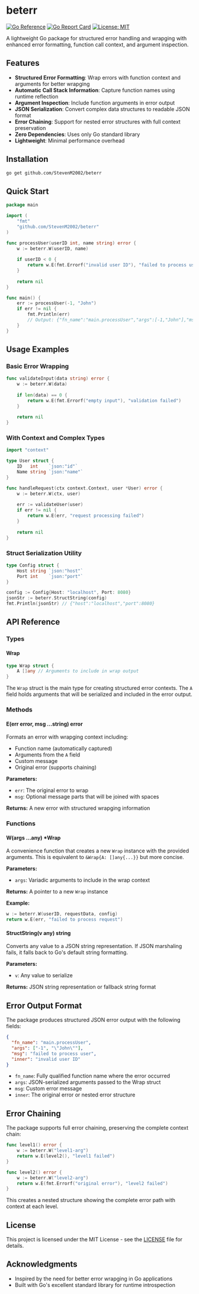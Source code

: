 # beterr

[![Go Reference](https://pkg.go.dev/badge/github.com/StevenM2002/beterr.svg)](https://pkg.go.dev/github.com/StevenM2002/beterr)
[![Go Report Card](https://goreportcard.com/badge/github.com/StevenM2002/beterr)](https://goreportcard.com/report/github.com/StevenM2002/beterr)
[![License: MIT](https://img.shields.io/badge/License-MIT-yellow.svg)](https://opensource.org/licenses/MIT)

A lightweight Go package for structured error handling and wrapging with enhanced error formatting, function call context, and argument inspection.

## Features

-  **Structured Error Formatting**: Wrap errors with function context and arguments for better wrapging
-  **Automatic Call Stack Information**: Capture function names using runtime reflection
-  **Argument Inspection**: Include function arguments in error output
-  **JSON Serialization**: Convert complex data structures to readable JSON format
-  **Error Chaining**: Support for nested error structures with full context preservation
-  **Zero Dependencies**: Uses only Go standard library
-  **Lightweight**: Minimal performance overhead

## Installation

```bash
go get github.com/StevenM2002/beterr
```

## Quick Start

```go
package main

import (
    "fmt"
    "github.com/StevenM2002/beterr"
)

func processUser(userID int, name string) error {
    w := beterr.W(userID, name)
    
    if userID < 0 {
        return w.E(fmt.Errorf("invalid user ID"), "failed to process user")
    }
    
    return nil
}

func main() {
    err := processUser(-1, "John")
    if err != nil {
        fmt.Println(err)
        // Output: {"fn_name":"main.processUser","args":[-1,"John"],"msg":"failed to process user","inner":"invalid user ID"}
    }
}
```

## Usage Examples

### Basic Error Wrapping

```go
func validateInput(data string) error {
    w := beterr.W(data)
    
    if len(data) == 0 {
        return w.E(fmt.Errorf("empty input"), "validation failed")
    }
    
    return nil
}
```

### With Context and Complex Types

```go
import "context"

type User struct {
    ID   int    `json:"id"`
    Name string `json:"name"`
}

func handleRequest(ctx context.Context, user *User) error {
    w := beterr.W(ctx, user)
    
    err := validateUser(user)
    if err != nil {
        return w.E(err, "request processing failed")
    }
    
    return nil
}
```

### Struct Serialization Utility

```go
type Config struct {
    Host string `json:"host"`
    Port int    `json:"port"`
}

config := Config{Host: "localhost", Port: 8080}
jsonStr := beterr.StructString(config)
fmt.Println(jsonStr) // {"host":"localhost","port":8080}
```

## API Reference

### Types

#### Wrap

```go
type Wrap struct {
    A []any // Arguments to include in wrap output
}
```

The `Wrap` struct is the main type for creating structured error contexts. The `A` field holds arguments that will be serialized and included in the error output.

### Methods

#### E(err error, msg ...string) error

Formats an error with wrapging context including:
- Function name (automatically captured)
- Arguments from the `A` field
- Custom message
- Original error (supports chaining)

**Parameters:**
- `err`: The original error to wrap
- `msg`: Optional message parts that will be joined with spaces

**Returns:** A new error with structured wrapging information

### Functions

#### W(args ...any) *Wrap

A convenience function that creates a new `Wrap` instance with the provided arguments. This is equivalent to `&Wrap{A: []any{...}}` but more concise.

**Parameters:**
- `args`: Variadic arguments to include in the wrap context

**Returns:** A pointer to a new `Wrap` instance

**Example:**
```go
w := beterr.W(userID, requestData, config)
return w.E(err, "failed to process request")
```

#### StructString(v any) string

Converts any value to a JSON string representation. If JSON marshaling fails, it falls back to Go's default string formatting.

**Parameters:**
- `v`: Any value to serialize

**Returns:** JSON string representation or fallback string format

## Error Output Format

The package produces structured JSON error output with the following fields:

```json
{
  "fn_name": "main.processUser",
  "args": ["-1", "\"John\""],
  "msg": "failed to process user", 
  "inner": "invalid user ID"
}
```

- `fn_name`: Fully qualified function name where the error occurred
- `args`: JSON-serialized arguments passed to the Wrap struct
- `msg`: Custom error message
- `inner`: The original error or nested error structure

## Error Chaining

The package supports full error chaining, preserving the complete context chain:

```go
func level1() error {
    w := beterr.W("level1-arg")
    return w.E(level2(), "level1 failed")
}

func level2() error {
    w := beterr.W("level2-arg")
    return w.E(fmt.Errorf("original error"), "level2 failed")
}
```

This creates a nested structure showing the complete error path with context at each level.

## License

This project is licensed under the MIT License - see the [LICENSE](LICENSE) file for details.

## Acknowledgments

- Inspired by the need for better error wrapging in Go applications
- Built with Go's excellent standard library for runtime introspection